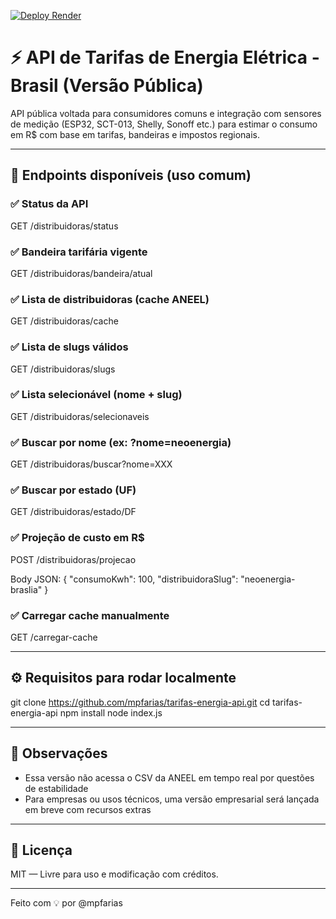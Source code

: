 [![Deploy Render](https://img.shields.io/badge/online-tarifas__energia__api-4caf50?style=flat-square)](https://tarifas-energia-api.onrender.com)

# ⚡️ API de Tarifas de Energia Elétrica - Brasil (Versão Pública)

API pública voltada para consumidores comuns e integração com sensores de medição (ESP32, SCT-013, Shelly, Sonoff etc.) para estimar o consumo em R$ com base em tarifas, bandeiras e impostos regionais.

---

## 🔗 Endpoints disponíveis (uso comum)

### ✅ Status da API
GET /distribuidoras/status

### ✅ Bandeira tarifária vigente
GET /distribuidoras/bandeira/atual

### ✅ Lista de distribuidoras (cache ANEEL)
GET /distribuidoras/cache

### ✅ Lista de slugs válidos
GET /distribuidoras/slugs

### ✅ Lista selecionável (nome + slug)
GET /distribuidoras/selecionaveis

### ✅ Buscar por nome (ex: ?nome=neoenergia)
GET /distribuidoras/buscar?nome=XXX

### ✅ Buscar por estado (UF)
GET /distribuidoras/estado/DF

### ✅ Projeção de custo em R$
POST /distribuidoras/projecao

Body JSON:
{
  "consumoKwh": 100,
  "distribuidoraSlug": "neoenergia-braslia"
}

### ✅ Carregar cache manualmente
GET /carregar-cache

---

## ⚙️ Requisitos para rodar localmente

git clone https://github.com/mpfarias/tarifas-energia-api.git
cd tarifas-energia-api
npm install
node index.js

---

## 📌 Observações

- Essa versão não acessa o CSV da ANEEL em tempo real por questões de estabilidade
- Para empresas ou usos técnicos, uma versão empresarial será lançada em breve com recursos extras

---

## 📄 Licença

MIT — Livre para uso e modificação com créditos.

---

Feito com 💡 por @mpfarias